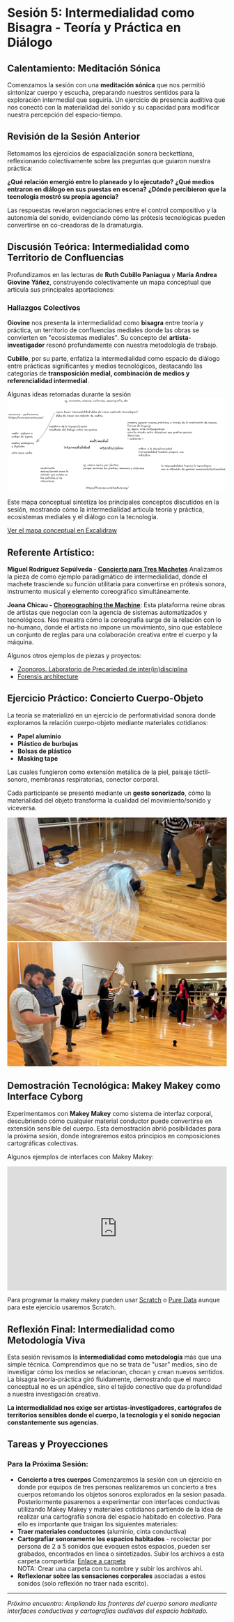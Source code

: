 # Sesión 5: Intermedialidad como Bisagra - Teoría y Práctica en Diálogo

## Calentamiento: Meditación Sónica

Comenzamos la sesión con una **meditación sónica** que nos permitió sintonizar cuerpo y escucha, preparando nuestros sentidos para la exploración intermedial que seguiría. Un ejercicio de presencia auditiva que nos conectó con la materialidad del sonido y su capacidad para modificar nuestra percepción del espacio-tiempo.

## Revisión de la Sesión Anterior

Retomamos los ejercicios de espacialización sonora beckettiana, reflexionando colectivamente sobre las preguntas que guiaron nuestra práctica:

**¿Qué relación emergió entre lo planeado y lo ejecutado?** 
**¿Qué medios entraron en diálogo en sus puestas en escena?**
**¿Dónde percibieron que la tecnología mostró su propia agencia?**

Las respuestas revelaron negociaciones entre el control compositivo y la autonomía del sonido, evidenciando cómo las prótesis tecnológicas pueden convertirse en co-creadoras de la dramaturgia.

## Discusión Teórica: Intermedialidad como Territorio de Confluencias

Profundizamos en las lecturas de **Ruth Cubillo Paniagua** y **María Andrea Giovine Yáñez**, construyendo colectivamente un mapa conceptual que articula sus principales aportaciones:

### Hallazgos Colectivos

**Giovine** nos presenta la intermedialidad como **bisagra** entre teoría y práctica, un territorio de confluencias mediales donde las obras se convierten en "ecosistemas mediales". Su concepto del **artista-investigador** resonó profundamente con nuestra metodología de trabajo.

**Cubillo**, por su parte, enfatiza la intermedialidad como espacio de diálogo entre prácticas significantes y medios tecnológicos, destacando las categorías de **transposición medial, combinación de medios y referencialidad intermedial**.

Algunas ideas retomadas durante la sesión
![Mapa conceptual intermedialidad](../assets/img/mapa.png)

Este mapa conceptual sintetiza los principales conceptos discutidos en la sesión, mostrando cómo la intermedialidad articula teoría y práctica, ecosistemas mediales y el diálogo con la tecnología.

[Ver el mapa conceptual en Excalidraw](https://excalidraw.com/#json=XF9m-NluWiTXCU6bUt-J-,lp_AvaFyfoYVS2-PcS8Ujw)

## Referente Artístico: 

**Miguel Rodríguez Sepúlveda - [Concierto para Tres Machetes](https://www.miguelrodriguezsepulveda.com/concierto-para-tres-machetes)** 
Analizamos la pieza de como ejemplo paradigmático de intermedialidad, donde el machete trasciende su función utilitaria para convertirse en prótesis sonora, instrumento musical y elemento coreográfico simultáneamente.

**Joana Chicau - [Choreographing the Machine](https://re-coding.technology/choreographing-you/)**: Esta plataforma reúne obras de artistas que negocian con la agencia de sistemas automatizados y tecnológicos. Nos muestra cómo la coreografía surge de la relación con lo no-humano, donde el artista no impone un movimiento, sino que establece un conjunto de reglas para una colaboración creativa entre el cuerpo y la máquina.

Algunos otros ejemplos de piezas y proyectos: 
- [Zoonoros. Laboratorio de Precariedad de inter(in)disciplina](https://www.zoonoros.com/)
- [Forensis architecture](https://muac.unam.mx/exposicion/forensic-architecture)

## Ejercicio Práctico: Concierto Cuerpo-Objeto

La teoría se materializó en un ejercicio de performatividad sonora donde exploramos la relación cuerpo-objeto mediante materiales cotidianos:

- **Papel aluminio** 
- **Plástico de burbujas** 
- **Bolsas de plástico** 
- **Masking tape** 

Las cuales fungieron como extensión metálica de la piel, paisaje táctil-sonoro, membranas respiratorias, conector corporal.

Cada participante se presentó mediante un **gesto sonorizado**,  cómo la materialidad del objeto transforma la cualidad del movimiento/sonido y viceversa.


![Ejercicio performativo 1](../assets/fotos/sesion5/foto01.jpg)
![Ejercicio performativo 2](../assets/fotos/sesion5/foto02.jpg)

## Demostración Tecnológica: Makey Makey como Interface Cyborg

Experimentamos con **Makey Makey** como sistema de interfaz corporal, descubriendo cómo cualquier material conductor puede convertirse en extensión sensible del cuerpo. Esta demostración abrió posibilidades para la próxima sesión, donde integraremos estos principios en composiciones cartográficas colectivas.

Algunos ejemplos de interfaces con Makey Makey: 

<div style="padding:56.25% 0 0 0;position:relative;"><iframe src="https://player.vimeo.com/video/279920496?badge=0&amp;autopause=0&amp;player_id=0&amp;app_id=58479" frameborder="0" allow="autoplay; fullscreen; picture-in-picture; clipboard-write; encrypted-media; web-share" referrerpolicy="strict-origin-when-cross-origin" style="position:absolute;top:0;left:0;width:100%;height:100%;" title="MaKey MaKey - An Invention Kit for Everyone"></iframe></div><script src="https://player.vimeo.com/api/player.js"></script>

Para programar la makey makey pueden usar [Scratch](https://scratch.mit.edu/projects/editor/?tutorial=getStarted) o [Pure Data](https://puredata.info/) aunque para este ejercicio usaremos Scratch.

## Reflexión Final: Intermedialidad como Metodología Viva

Esta sesión revisamos la **intermedialidad como metodología** más que una simple técnica. Comprendimos que no se trata de "usar" medios, sino de investigar cómo los medios se relacionan, chocan y crean nuevos sentidos. La bisagra teoría-práctica giró fluidamente, demostrando que el marco conceptual no es un apéndice, sino el tejido conectivo que da profundidad a nuestra investigación creativa.

**La intermedialidad nos exige ser artistas-investigadores, cartógrafos de territorios sensibles donde el cuerpo, la tecnología y el sonido negocian constantemente sus agencias.**

## Tareas y Proyecciones

### Para la Próxima Sesión:
- **Concierto a tres cuerpos** Comenzaremos la sesión con un ejercicio en donde por equipos de tres personas realizaremos un concierto a tres cuerpos retomando los objetos sonoros explorados en la sesion pasada.   
Posteriormente pasaremos a experimentar con interfaces conductivas utilizando Makey Makey y materiales cotidianos partiendo de la idea de realizar una cartografía sonora del espacio habitado en colectivo.   Para ello es importante que traigan los siguientes materiales:   
- **Traer materiales conductores** (aluminio, cinta conductiva)
- **Cartografiar sonoramente los espacios habitados** - recolectar por persona de 2 a 5 sonidos que evoquen estos espacios, pueden ser grabados, encontrados en línea o sintetizados. Subir los archivos a esta carpeta compartida: [Enlace a carpeta](https://drive.google.com/drive/folders/1BBBzlT-s1yLapiIgbitRCntYrhYxyo1-?usp=sharing)   
NOTA: Crear una carpeta con tu nombre y subir los archivos ahí.
- **Reflexionar sobre las sensaciones corporales** asociadas a estos sonidos (solo reflexión no traer nada escrito).


---

*Próximo encuentro: Ampliando las fronteras del cuerpo sonoro mediante interfaces conductivas y cartografías auditivas del espacio habitado.*